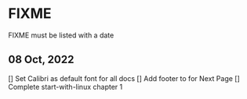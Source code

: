 # FIXME

FIXME must be listed with a date

## 08 Oct, 2022
[] Set Calibri as default font for all docs
[] Add footer to for Next Page
[] Complete start-with-linux chapter 1
